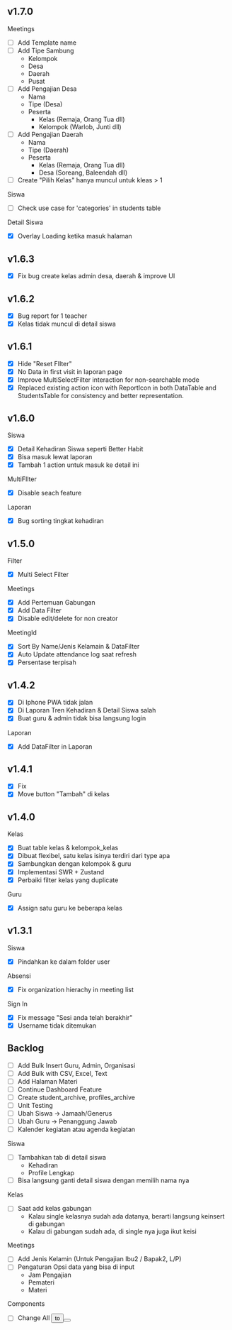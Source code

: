 ## v1.7.0
Meetings
- [ ] Add Template name
- [ ] Add Tipe Sambung
    - Kelompok
    - Desa
    - Daerah
    - Pusat
- [ ] Add Pengajian Desa
    - Nama
    - Tipe (Desa)
    - Peserta
        - Kelas (Remaja, Orang Tua dll)
        - Kelompok (Warlob, Junti dll)
- [ ] Add Pengajian Daerah
    - Nama
    - Tipe (Daerah)
    - Peserta
        - Kelas (Remaja, Orang Tua dll)
        - Desa (Soreang, Baleendah dll)
- [ ] Create "Pilih Kelas" hanya muncul untuk kleas > 1

Siswa
- [ ] Check use case for 'categories' in students table

Detail Siswa
- [x] Overlay Loading ketika masuk halaman

## v1.6.3
- [x] Fix bug create kelas admin desa, daerah & improve UI

## v1.6.2
- [x] Bug report for 1 teacher
- [x] Kelas tidak muncul di detail siswa

## v1.6.1

- [x] Hide "Reset FIlter"
- [x] No Data in first visit in laporan page
- [x] Improve MultiSelectFilter interaction for non-searchable mode
- [x] Replaced existing action icon with ReportIcon in both DataTable and StudentsTable for consistency and better representation.

## v1.6.0
Siswa
- [x] Detail Kehadiran Siswa seperti Better Habit
- [x] Bisa masuk lewat laporan
- [x] Tambah 1 action untuk masuk ke detail ini

MultiFIlter
- [x] Disable seach feature

Laporan
- [x] Bug sorting tingkat kehadiran

## v1.5.0

Filter
- [x] Multi Select Filter

Meetings
- [x] Add Pertemuan Gabungan
- [x] Add Data Filter
- [x] Disable edit/delete for non creator

MeetingId
- [x] Sort By Name/Jenis Kelamain & DataFilter
- [x] Auto Update attendance log saat refresh
- [x] Persentase terpisah

## v1.4.2
- [x] Di Iphone PWA tidak jalan
- [x] Di Laporan Tren Kehadiran & Detail Siswa salah
- [x] Buat guru & admin tidak bisa langsung login

Laporan
- [x] Add DataFilter in Laporan

## v1.4.1
- [x] Fix
- [x] Move button "Tambah" di kelas

## v1.4.0
Kelas
- [x] Buat table kelas & kelompok_kelas
- [x] Dibuat flexibel, satu kelas isinya terdiri dari type apa
- [x] Sambungkan dengan kelompok & guru
- [x] Implementasi SWR + Zustand
- [x] Perbaiki filter kelas yang duplicate

Guru
- [x] Assign satu guru ke beberapa kelas

## v1.3.1
Siswa
- [x] Pindahkan ke dalam folder user

Absensi
- [x] Fix organization hierachy in meeting list

Sign In
- [x] Fix message "Sesi anda telah berakhir"
- [x] Username tidak ditemukan

## Backlog
- [ ] Add Bulk Insert Guru, Admin, Organisasi
- [ ] Add Bulk with CSV, Excel, Text
- [ ] Add Halaman Materi
- [ ] Continue Dashboard Feature
- [ ] Create student_archive, profiles_archive
- [ ] Unit Testing
- [ ] Ubah Siswa -> Jamaah/Generus
- [ ] Ubah Guru -> Penanggung Jawab
- [ ] Kalender kegiatan atau agenda kegiatan

Siswa
- [ ] Tambahkan tab di detail siswa
    - Kehadiran
    - Profile Lengkap
- [ ] Bisa langsung ganti detail siswa dengan memilih nama nya

Kelas
- [ ] Saat add kelas gabungan
    - Kalau single kelasnya sudah ada datanya, berarti langsung keinsert di gabungan
    - Kalau di gabungan sudah ada, di single nya juga ikut keisi

Meetings
- [ ] Add Jenis Kelamin (Untuk Pengajian Ibu2 / Bapak2, L/P)
- [ ] Pengaturan Opsi data yang bisa di input
    - Jam Pengajian
    - Pemateri
    - Materi

Components
- [ ] Change All <button> to <Button>